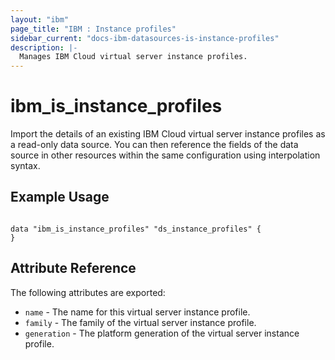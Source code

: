 ```yaml
---
layout: "ibm"
page_title: "IBM : Instance profiles"
sidebar_current: "docs-ibm-datasources-is-instance-profiles"
description: |-
  Manages IBM Cloud virtual server instance profiles.
---
```


# ibm\_is_instance_profiles

Import the details of an existing IBM Cloud virtual server instance profiles as a read-only data source. You can then reference the fields of the data source in other resources within the same configuration using interpolation syntax.


## Example Usage

```hcl

data "ibm_is_instance_profiles" "ds_instance_profiles" {
}

```

## Attribute Reference

The following attributes are exported:

* `name` - The name for this virtual server instance profile.
* `family` - The family of the virtual server instance profile.
* `generation` - The platform generation of the virtual server instance profile.